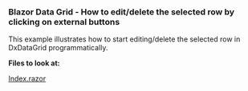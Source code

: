 ### Blazor Data Grid - How to edit/delete the selected row by clicking on external buttons

This example illustrates how to start editing/delete the selected row in DxDataGrid programmatically.

**Files to look at:**


[Index.razor](https://github.com/DevExpress-Examples/blazor-DxDataGrid-edit-selected-row-by-clicking-on-external-button/blob/0.1.0%2B/CS/DataGridEditBySeparateButton/Pages/Index.razor)
